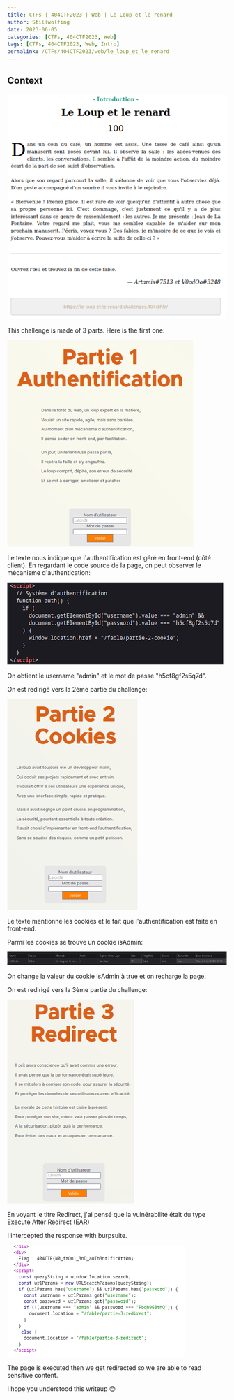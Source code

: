 ```yaml
---
title: CTFs | 404CTF2023 | Web | Le Loup et le renard
author: Stillwolfing
date: 2023-06-05
categories: [CTFs, 404CTF2023, Web]
tags: [CTFs, 404CTF2023, Web, Intro]
permalink: /CTFs/404CTF2023/web/le_loup_et_le_renard
---
```


## Context

![context](/assets/img/CTFs/404CTF2023/web/le_loup_et_le_renard/context.png)


This challenge is made of 3 parts. Here is the first one:

![partie1_context](/assets/img/CTFs/404CTF2023/web/le_loup_et_le_renard/partie1_context.png)

Le texte nous indique que l'authentification est géré en front-end (côté client). En regardant le code source de la page, on peut observer le mécanisme d'authentication:

![partie1_auth](/assets/img/CTFs/404CTF2023/web/le_loup_et_le_renard/partie1_auth.png)

On obtient le username "admin" et le mot de passe "h5cf8gf2s5q7d".

On est redirigé vers la 2ème partie du challenge:

![partie2_context](/assets/img/CTFs/404CTF2023/web/le_loup_et_le_renard/partie2_context.png)

Le texte mentionne les cookies et le fait que l'authentification est faite en front-end.

Parmi les cookies se trouve un cookie isAdmin:

![partie2_cookie_unchanged](/assets/img/CTFs/404CTF2023/web/le_loup_et_le_renard/partie2_cookie_unchanged.png)

On change la valeur du cookie isAdmin à true et on recharge la page.

On est redirigé vers la 3ème partie du challenge:

![partie3_context](/assets/img/CTFs/404CTF2023/web/le_loup_et_le_renard/partie3_context.png)

En voyant le titre Redirect, j'ai pensé que la vulnérabilité était du type Execute After Redirect (EAR)

I intercepted the response with burpsuite.

![flag](/assets/img/CTFs/404CTF2023/web/le_loup_et_le_renard/flag.png)

The page is executed then we get redirected so we are able to read sensitive content.

I hope you understood this writeup 😊
